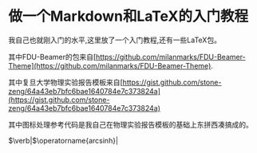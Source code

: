 # 做一个Markdown和LaTeX的入门教程
我自己也就刚入门的水平,这里放了一个入门教程,还有一些LaTeX包。

其中FDU-Beamer的包来自[https://github.com/milanmarks/FDU-Beamer-Theme](https://github.com/milanmarks/FDU-Beamer-Theme).

其中复旦大学物理实验报告模板来自[https://gist.github.com/stone-zeng/64a43eb7bfc6bae1640784e7c373824a](https://gist.github.com/stone-zeng/64a43eb7bfc6bae1640784e7c373824a)

其中图标处理参考代码是我自己在物理实验报告模板的基础上东拼西凑搞成的。


$\verb|$\operatorname{arcsinh}$|$ 
